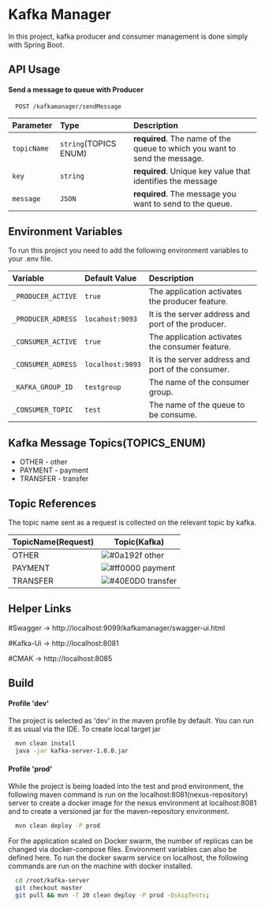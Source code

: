 
# Kafka Manager

In this project, kafka producer and consumer management is done simply with Spring Boot.

## API Usage

#### Send a message to queue with Producer

```http
  POST /kafkamanager/sendMessage
```

| Parameter    | Type                  | Description                                                                |
|:------------|:----------------------|:---------------------------------------------------------------------------|
| `topicName` | `string`(TOPICS ENUM) | **required**. The name of the queue to which you want to send the message. |
| `key`       | `string`              | **required**. Unique key value that identifies the message                 |
| `message`   | `JSON`                | **required**. The message you want to send to the queue.                   |




## Environment Variables

To run this project you need to add the following environment variables to your .env file.

| Variable           | Default Value    | Description                              |
|:-------------------|:-----------------|:-----------------------------------------|
| `_PRODUCER_ACTIVE` | `true`           | The application activates the producer feature. |
| `_PRODUCER_ADRESS` | `locahost:9093`  | It is the server address and port of the producer. |
| `_CONSUMER_ACTIVE` | `true`           | The application activates the consumer feature. |
| `_CONSUMER_ADRESS` | `localhost:9093` | It is the server address and port of the consumer. |
| `_KAFKA_GROUP_ID ` | `testgroup`      | The name of the consumer group. |
| `_CONSUMER_TOPIC ` | `test`           | The name of the queue to be consume. |

## Kafka Message Topics(TOPICS_ENUM)

- OTHER - other
- PAYMENT - payment
- TRANSFER - transfer



## Topic References

The topic name sent as a request is collected on the relevant topic by kafka.

| TopicName(Request) | Topic(Kafka)                                                      |
|--------------------|-------------------------------------------------------------------|
| OTHER              | ![#0a192f](https://via.placeholder.com/10/0a192f?text=+) other    |
| PAYMENT            | ![#ff0000](https://via.placeholder.com/10/ff0000?text=+) payment  |
| TRANSFER           | ![#40E0D0](https://via.placeholder.com/10/40E0D0?text=+) transfer |

## Helper Links

#Swagger  -> http://localhost:9099/kafkamanager/swagger-ui.html

#Kafka-Ui -> http://localhost:8081

#CMAK     -> http://localhost:8085

## Build

#### Profile 'dev'
The project is selected as 'dev' in the maven profile by default. You can run it as usual via the IDE. To create local target jar

```bash 
  mvn clean install
  java -jar kafka-server-1.0.0.jar
```

#### Profile 'prod'
While the project is being loaded into the test and prod environment, the following maven command is run on the localhost:8081(nexus-repository) server to create a docker image for the nexus environment at localhost:8081 and to create a versioned jar for the maven-repository environment.
```bash 
  mvn clean deploy -P prod
```

For the application scaled on Docker swarm, the number of replicas can be changed via docker-compose files. Environment variables can also be defined here. To run the docker swarm service on localhost, the following commands are run on the machine with docker installed.
```bash 
  cd /root/kafka-server
  git checkout master
  git pull && mvn -T 20 clean deploy -P prod -DskipTests;
```
